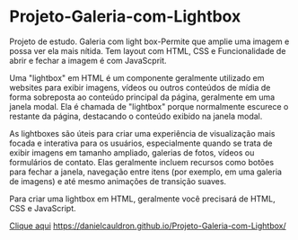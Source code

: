 # Projeto-Galeria-com-Lightbox
Projeto de estudo. Galeria com light box-Permite que amplie uma imagem e possa ver ela mais nítida. Tem layout com HTML, CSS e Funcionalidade de abrir e fechar a imagem é com JavaScprit. 

Uma "lightbox" em HTML é um componente geralmente utilizado em websites para exibir imagens, vídeos ou outros conteúdos de mídia de forma sobreposta ao conteúdo principal da página, geralmente em uma janela modal. Ela é chamada de "lightbox" porque normalmente escurece o restante da página, destacando o conteúdo exibido na janela modal.

As lightboxes são úteis para criar uma experiência de visualização mais focada e interativa para os usuários, especialmente quando se trata de exibir imagens em tamanho ampliado, galerias de fotos, vídeos ou formulários de contato. Elas geralmente incluem recursos como botões para fechar a janela, navegação entre itens (por exemplo, em uma galeria de imagens) e até mesmo animações de transição suaves.

Para criar uma lightbox em HTML, geralmente você precisará de HTML, CSS e JavaScript. 

 [Clique aqui](https://danielcauldron.github.io/Projeto-Galeria-com-Lightbox/)
 https://danielcauldron.github.io/Projeto-Galeria-com-Lightbox/
